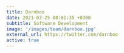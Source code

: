 ```yaml
---
title: Darnboo
date: 2021-03-25 08:01:35 +0300
subtitle: Software Development
image: '/images/team/darnboo.jpg'
external_url: https://twitter.com/darnboo
active: true
---
```

